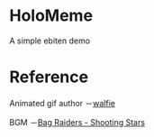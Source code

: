 # HoloMeme
 A simple ebiten demo

# Reference
Animated gif author －[walfie](https://twitter.com/walfieee "walfie")

BGM －[Bag Raiders - Shooting Stars](https://www.youtube.com/watch?v=feA64wXhbjo "Bag Raiders - Shooting Stars")
